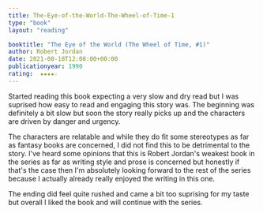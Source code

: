 ```yaml
---
title: The-Eye-of-the-World-The-Wheel-of-Time-1
type: "book"
layout: "reading"

booktitle: "The Eye of the World (The Wheel of Time, #1)"
author: Robert Jordan
date: 2021-08-18T12:08:00+00:00
publicationyear: 1990
rating:  ★★★★☆
---
```


Started reading this book expecting a very slow and dry read but I was suprised how easy to read and engaging this story was. The beginning was definitely a bit slow but soon the story really picks up and the characters are driven by danger and urgency.

The characters are relatable and while they do fit some stereotypes as far as fantasy books are concerned, I did not find this to be detrimental to the story.
I've heard some opinions that this is Robert Jordan's weakest book in the series as far as writing style and prose is concerned but honestly if that's the case then I'm absolutely looking forward to the rest of the series because I actually already really enjoyed the writing in this one.

The ending did feel quite rushed and came a bit too suprising for my taste but overall I liked the book and will continue with the series.
